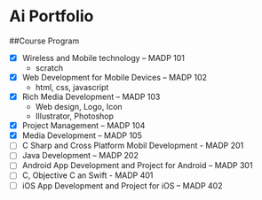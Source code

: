 # Ai Portfolio

##Course Program
 - [x] Wireless and Mobile technology – MADP 101
      - scratch
 - [x] Web Development for Mobile Devices – MADP 102
      - html, css, javascript
 - [x] Rich Media Development – MADP 103
      - Web design, Logo, Icon
      - Illustrator, Photoshop
 - [x] Project Management – MADP 104
 - [x] Media Development – MADP 105
 - [ ] C Sharp and Cross Platform Mobil Development - MADP 201
 - [ ] Java Development – MADP 202
 - [ ] Android App Development and Project for Android – MADP 301
 - [ ] C, Objective C an Swift - MADP 401
 - [ ] iOS App Development and Project for iOS – MADP 402
